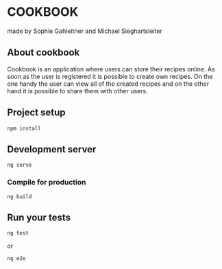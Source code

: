 # COOKBOOK
made by Sophie Gahleitner and Michael Sieghartsleiter

## About cookbook
Cookbook is an application where users can store their recipes online. As soon as the user is registered it is possible to create own recipes.
On the one handy the user can view all of the created recipes and on the other hand it is possible to share them with other users.

## Project setup
```
npm install
```

## Development server

```
ng serve
```

### Compile for production
```
ng build
```

## Run your tests
```
ng test
````
or 
```
ng e2e
```